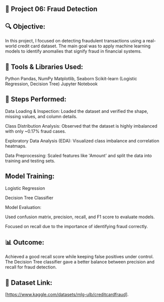 ## 📁 Project 06: Fraud Detection
## 🔍 Objective:
In this project, I focused on detecting fraudulent transactions using a real-world credit card dataset. The main goal was to apply machine learning models to identify anomalies that signify fraud in financial systems.

## 🧠 Tools & Libraries Used:
Python
Pandas,
NumPy
Matplotlib, 
Seaborn
Scikit-learn (Logistic Regression, Decision Tree)
Jupyter Notebook

## 🧹 Steps Performed:
Data Loading & Inspection: Loaded the dataset and verified the shape, missing values, and column details.

Class Distribution Analysis: Observed that the dataset is highly imbalanced with only ~0.17% fraud cases.

Exploratory Data Analysis (EDA): Visualized class imbalance and correlation heatmaps.

Data Preprocessing: Scaled features like 'Amount' and split the data into training and testing sets.

## Model Training:

Logistic Regression

Decision Tree Classifier

Model Evaluation:

Used confusion matrix, precision, recall, and F1 score to evaluate models.

Focused on recall due to the importance of identifying fraud correctly.

## 📊 Outcome:
Achieved a good recall score while keeping false positives under control. The Decision Tree classifier gave a better balance between precision and recall for fraud detection.

## 🔗 Dataset Link:
[https://www.kaggle.com/datasets/mlg-ulb/creditcardfraud].
